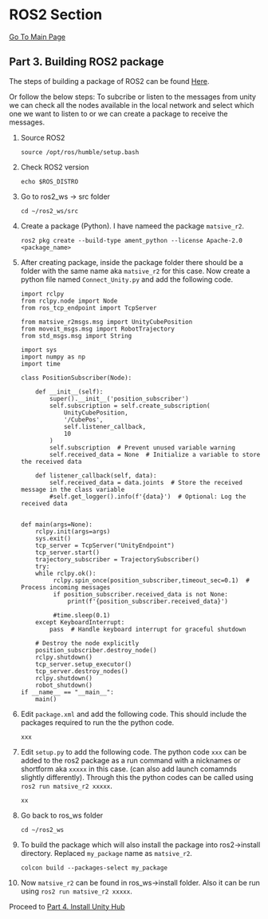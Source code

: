 # ROS2 Section
[Go To Main Page
](https://github.com/matsive/Unity_Robotics_ROS2/blob/main/Documentation/ROS2%20Section/Part%201.%20Installing%20of%20ROS2%20Humble.md)
## Part 3. Building ROS2 package 
The steps of building a package of ROS2 can be found [Here](https://docs.ros.org/en/humble/Tutorials/Beginner-Client-Libraries/Creating-Your-First-ROS2-Package.html).

Or follow the below steps:
To subcribe or listen to the messages from unity we can check all the nodes available in the local network and select which one we want to listen to or we can create a package to receive the messages.
1. Source ROS2
   ```
   source /opt/ros/humble/setup.bash
   ```
2. Check ROS2 version
   ```
   echo $ROS_DISTRO
   ```
3. Go to ros2_ws -> src folder
   ```
   cd ~/ros2_ws/src
   ```
4. Create a package (Python). I have nameed the package `matsive_r2`.
   ```
   ros2 pkg create --build-type ament_python --license Apache-2.0 <package_name>
   ```  
5. After creating package, inside the package folder there should be a folder with the same name aka `matsive_r2` for this case. Now create a python file named `Connect_Unity.py` and add the following code.
   ```
   import rclpy
   from rclpy.node import Node
   from ros_tcp_endpoint import TcpServer

   from matsive_r2msgs.msg import UnityCubePosition
   from moveit_msgs.msg import RobotTrajectory
   from std_msgs.msg import String

   import sys
   import numpy as np
   import time

   class PositionSubscriber(Node):

       def __init__(self):
           super().__init__('position_subscriber')
           self.subscription = self.create_subscription(
               UnityCubePosition,
               '/CubePos',
               self.listener_callback,
               10
           )
           self.subscription  # Prevent unused variable warning
           self.received_data = None  # Initialize a variable to store the received data

       def listener_callback(self, data):
           self.received_data = data.joints  # Store the received message in the class variable
           #self.get_logger().info(f'{data}')  # Optional: Log the received data


   def main(args=None):
       rclpy.init(args=args)
       sys.exit()
       tcp_server = TcpServer("UnityEndpoint")
       tcp_server.start()
       trajectory_subscriber = TrajectorySubscriber()   
       try:
       while rclpy.ok():
            rclpy.spin_once(position_subscriber,timeout_sec=0.1)  # Process incoming messages
            if position_subscriber.received_data is not None:
                print(f'{position_subscriber.received_data}')
   
            #time.sleep(0.1)
       except KeyboardInterrupt:
           pass  # Handle keyboard interrupt for graceful shutdown

       # Destroy the node explicitly
       position_subscriber.destroy_node()
       rclpy.shutdown()
       tcp_server.setup_executor()
       tcp_server.destroy_nodes()
       rclpy.shutdown()
       robot_shutdown()
   if __name__ == "__main__":
       main()
   ```
6. Edit `package.xml` and add the following code. This should include the packages required to run the the python code.
   ```
   xxx
   ```
7. Edit `setup.py` to add the following code. The python code `xxx` can be added to the ros2 package as a run command with a nicknames or shortform aka `xxxxx` in this case. (can also add launch comamnds slightly differently). Through this the python codes can be called using `ros2 run matsive_r2 xxxxx`.
   ```
   xx
   ```
8. Go back to ros_ws folder
   ```
   cd ~/ros2_ws
   ```
9. To build the package which will also install the package into ros2->install directory. Replaced `my_package` name as `matsive_r2`.
   ```
   colcon build --packages-select my_package
   ```
10. Now `matsive_r2` can be found in ros_ws->install folder. Also it can be run using `ros2 run matsive_r2 xxxxx`.

Proceed to [Part 4. Install Unity Hub](https://github.com/matsive/Unity_Robotics_ROS2/blob/main/Documentation/Unity%20Section/Part%204.%20Install%20Unity%20Hub.md)



